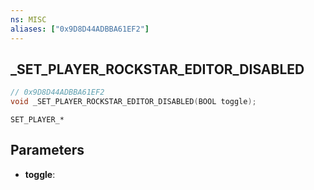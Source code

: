 ```yaml
---
ns: MISC
aliases: ["0x9D8D44ADBBA61EF2"]
---
```

## _SET_PLAYER_ROCKSTAR_EDITOR_DISABLED

```c
// 0x9D8D44ADBBA61EF2
void _SET_PLAYER_ROCKSTAR_EDITOR_DISABLED(BOOL toggle);
```

```
SET_PLAYER_*
```

## Parameters
* **toggle**: 

